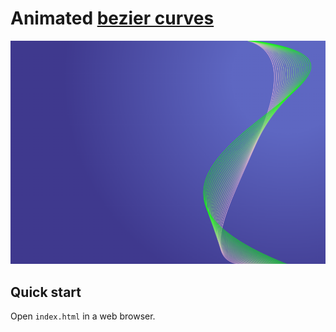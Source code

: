 # Animated [bezier curves](https://en.wikipedia.org/wiki/B%C3%A9zier_curve)

![](thumbnail.png)

## Quick start
Open `index.html` in a web browser.
